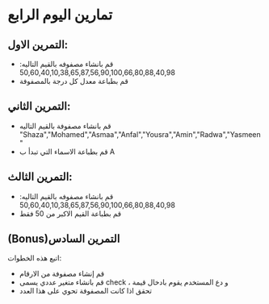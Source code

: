 # تمارين اليوم الرابع 


## التمرين الاول:

- قم بانشاء مصفوفه بالقيم التاليه: 50,60,40,10,38,65,87,56,90,100,66,80,88,40,98
- قم بطباعة معدل كل درجة بالمصفوفة

## التمرين الثاني:
- قم بانشاء مصفوفة بالقيم التاليه "Shaza","Mohamed","Asmaa","Anfal","Yousra","Amin","Radwa","Yasmeen"
- قم بطباعة الاسماء التي تبدأ ب A 

## التمرين الثالث:
- قم بانشاء مصفوفه بالقيم التاليه: 50,60,40,10,38,65,87,56,90,100,66,80,88,40,98
- قم بطباعة القيم الاكبر من 50 فقط

## (Bonus)التمرين السادس
اتبع هذه الخطوات:
- قم إنشاء مصفوفة من الارقام
- قم بانشاء متغير عددي يسمى check ، و دع المستخدم يقوم بادخال قيمة
- تحقق اذا كانت المصفوفة تحوي على هذا العدد

